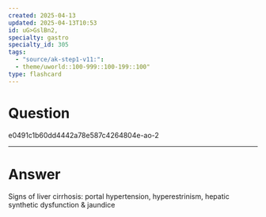 ```yaml
---
created: 2025-04-13
updated: 2025-04-13T10:53
id: uG>GslBn2,
specialty: gastro
specialty_id: 305
tags:
  - "source/ak-step1-v11:": 
  - theme/uworld::100-999::100-199::100"
type: flashcard
---
```


# Question
e0491c1b60dd4442a78e587c4264804e-ao-2

---

# Answer
Signs of liver cirrhosis: portal hypertension, hyperestrinism, hepatic synthetic dysfunction & jaundice